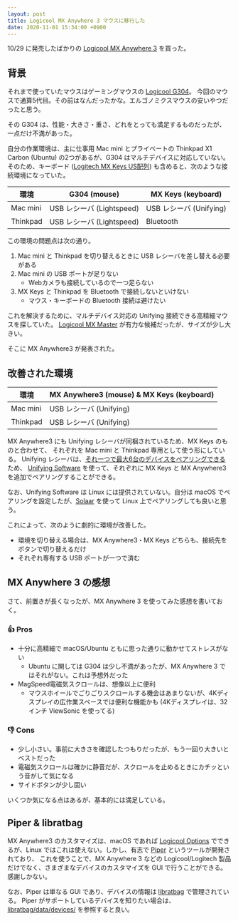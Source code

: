 ```yaml
---
layout: post
title: Logicool MX Anywhere 3 マウスに移行した
date: 2020-11-01 15:34:00 +0900
---
```


10/29 に発売したばかりの [Logicool MX Anywhere 3](https://www.logicool.co.jp/ja-jp/products/mice/mx-anywhere-3.910-006005.html) を買った。

## 背景

それまで使っていたマウスはゲーミングマウスの [Logicool G304](https://gaming.logicool.co.jp/ja-jp/products/gaming-mice/g304-lightspeed-wireless-gaming-mouse.910-005287.html)。
今回のマウスで通算5代目。その前はなんだったかな。エルゴノミクスマウスの安いやつだったと思う。

その G304 は、性能・大きさ・重さ、どれをとっても満足するものだったが、一点だけ不満があった。

自分の作業環境は、主に仕事用 Mac mini とプライベートの Thinkpad X1 Carbon (Ubuntu) の2つがあるが、G304 はマルチデバイスに対応していない。
そのため、キーボード ([Logitech MX Keys US配列](2020-05-16-started-using-mx-keys.md)) も含めると、次のような接続環境になっていた。

| 環境 | G304 (mouse) | MX Keys (keyboard) |
| -- | -- | -- |
| Mac mini | USB レシーバ (Lightspeed) | USB レシーバ (Unifying) |
| Thinkpad | USB レシーバ (Lightspeed) | Bluetooth |

この環境の問題点は次の通り。

1. Mac mini と Thinkpad を切り替えるときに USB レシーバを差し替える必要がある
1. Mac mini の USB ポートが足りない
   - Webカメラも接続しているので一つ足らない
1. MX Keys と Thinkpad を Bluetooth で接続しないといけない
   - マウス・キーボードの Bluetooth 接続は避けたい

これを解決するために、マルチデバイス対応の Unifying 接続できる高精細マウスを探していた。
[Logicool MX Master](https://www.logicool.co.jp/ja-jp/products/mice/mx-master-3.910-005707.html)
が有力な候補だったが、サイズが少し大きい。

そこに MX Anywhere3 が発表された。

## 改善された環境

| 環境 | MX Anywhere3 (mouse) & MX Keys (keyboard) |
| -- | -- |
| Mac mini | USB レシーバ (Unifying) |
| Thinkpad | USB レシーバ (Unifying) |

MX Anywhere3 にも Unifying レシーバが同梱されているため、MX Keys のものと合わせて、
それぞれを Mac mini と Thinkpad 専用として使う形にしている。
Unifying レシーバは、[それ一つで最大6台のデバイスをペアリングできる](https://www.logicool.co.jp/ja-jp/promotions/6072) ため、
[Unifying Software](https://support.logi.com/hc/ja/articles/360025297913) を使って、それぞれに MX Keys と MX Anywhere3 を追加でペアリングすることができる。

なお、Unifying Software は Linux には提供されていない。自分は macOS でペアリングを設定したが、[Solaar](https://github.com/pwr-Solaar/Solaar) を使って Linux 上でペアリングしても良いと思う。

これによって、次のように劇的に環境が改善した。

- 環境を切り替える場合は、MX Anywhere3・MX Keys どちらも、接続先をボタンで切り替えるだけ
- それぞれ専有する USB ポートが一つで済む

## MX Anywhere 3 の感想

さて、前置きが長くなったが、MX Anywhere 3 を使ってみた感想を書いておく。

### :+1: Pros

- 十分に高精細で macOS/Ubuntu ともに思った通りに動かせてストレスがない
  - Ubuntu に関しては G304 は少し不満があったが、MX Anywhere 3 ではそれがない。これは予想外だった
- MagSpeed電磁気スクロールは、想像以上に便利
  - マウスホイールでごりごりスクロールする機会はあまりないが、4Kディスプレイの広作業スペースでは便利な機能かも (4Kディスプレイは、32インチ ViewSonic を使ってる)

### :-1: Cons

- 少し小さい。事前に大きさを確認したつもりだったが、もう一回り大きいとベストだった
- 電磁気スクロールは確かに静音だが、スクロールを止めるときにカチッという音がして気になる
- サイドボタンが少し固い

いくつか気になる点はあるが、基本的には満足している。

## Piper & libratbag

MX Anywhere3 のカスタマイズは、macOS であれば [Logicool Options](https://support.logi.com/hc/ja/articles/360025297893)
でできるが、Linux ではこれは使えない。しかし、有志で [Piper](https://github.com/libratbag/piper) というツールが開発されており、
これを使うことで、MX Anywhere 3 などの Logicool/Logitech 製品だけでなく、さまざまなデバイスのカスタマイズを GUI で行うことができる。感謝しかない。

なお、Piper は単なる GUI であり、デバイスの情報は [libratbag](https://github.com/libratbag/libratbag) で管理されている。
Piper がサポートしているデバイスを知りたい場合は、[libratbag/data/devices/](https://github.com/libratbag/libratbag/tree/master/data/devices) を参照すると良い。
